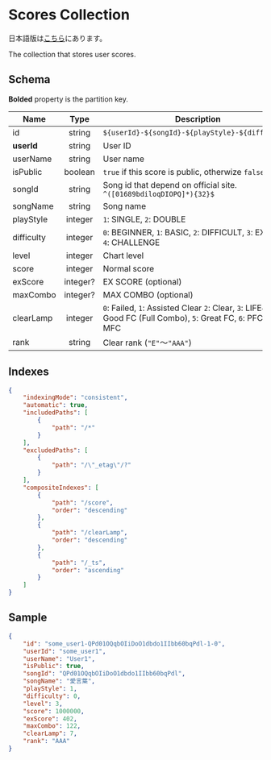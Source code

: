 # Scores Collection

日本語版は[こちら](./courses-ja.md)にあります。

The collection that stores user scores.

## Schema

**Bolded** property is the partition key.

|Name|Type|Description|
|----|:--:|-----------|
|id|string|`${userId}-${songId}-${playStyle}-${difficulty}`|
|**userId**|string|User ID|
|userName|string|User name|
|isPublic|boolean|`true` if this score is public, otherwize `false`.|
|songId|string|Song id that depend on official site. `^([01689bdiloqDIOPQ]*){32}$`|
|songName|string|Song name|
|playStyle|integer|`1`: SINGLE, `2`: DOUBLE|
|difficulty|integer|`0`: BEGINNER, `1`: BASIC, `2`: DIFFICULT, `3`: EXPERT, `4`: CHALLENGE|
|level|integer|Chart level|
|score|integer|Normal score|
|exScore|integer?|EX SCORE (optional)|
|maxCombo|integer?|MAX COMBO (optional)|
|clearLamp|integer|`0`: Failed, `1`: Assisted Clear `2`: Clear, `3`: LIFE4, `4`: Good FC (Full Combo), `5`: Great FC, `6`: PFC, `7`: MFC|
|rank|string|Clear rank (`"E"`～`"AAA"`)|

## Indexes

```json
{
    "indexingMode": "consistent",
    "automatic": true,
    "includedPaths": [
        {
            "path": "/*"
        }
    ],
    "excludedPaths": [
        {
            "path": "/\"_etag\"/?"
        }
    ],
    "compositeIndexes": [
        {
            "path": "/score",
            "order": "descending"
        },
        {
            "path": "/clearLamp",
            "order": "descending"
        },
        {
            "path": "/_ts",
            "order": "ascending"
        }
    ]
}
```

## Sample

```json
{
    "id": "some_user1-QPd01OQqbOIiDoO1dbdo1IIbb60bqPdl-1-0",
    "userId": "some_user1",
    "userName": "User1",
    "isPublic": true,
    "songId": "QPd01OQqbOIiDoO1dbdo1IIbb60bqPdl",
    "songName": "愛言葉",
    "playStyle": 1,
    "difficulty": 0,
    "level": 3,
    "score": 1000000,
    "exScore": 402,
    "maxCombo": 122,
    "clearLamp": 7,
    "rank": "AAA"
}
```
